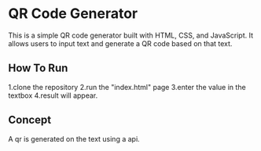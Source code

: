 
# QR Code Generator

This is a simple QR code generator built with HTML, CSS, and JavaScript. It allows users to input text and generate a QR code based on that text.


## How To Run
1.clone the repository 
2.run the "index.html" page 
3.enter the value in the textbox
4.result will appear. 
## Concept
A qr is generated on the text using a api.